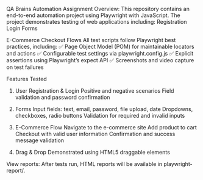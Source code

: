 QA Brains Automation Assignment Overview:
This repository contains an end-to-end automation project using Playwright with JavaScript. The project demonstrates testing of web applications including:
Registration
Login
Forms

E-Commerce Checkout Flows
All test scripts follow Playwright best practices, including:
✅ Page Object Model (POM) for maintainable locators and actions
✅ Configurable test settings via playwright.config.js
✅ Explicit assertions using Playwright’s expect API
✅ Screenshots and video capture on test failures

Features Tested
1. User Registration & Login
Positive and negative scenarios
Field validation and password confirmation

2. Forms
Input fields: text, email, password, file upload, date
Dropdowns, checkboxes, radio buttons
Validation for required and invalid inputs

3. E-Commerce Flow
Navigate to the e-commerce site
Add product to cart
Checkout with valid user information
Confirmation and success message validation

5. Drag & Drop
Demonstrated using HTML5 draggable elements

View reports:
After tests run, HTML reports will be available in playwright-report/.
